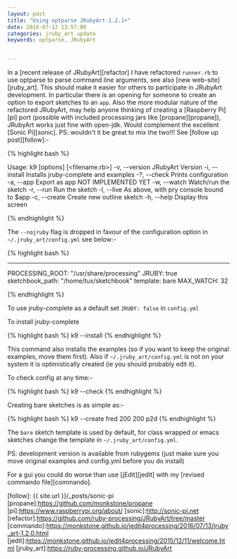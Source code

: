 ```yaml
---
layout: post
title: "Using optparse JRubyArt-1.2.1+"
date: 2016-07-12 13:57:00
categories: jruby_art update
keywords: optparse, JRubyArt 


---
```


In a [recent release of JRubyArt][refactor] I have refactored `runner.rb` to use optparse to parse command line arguments, see also [new web-site][jruby_art]. This should make it easier for others to participate in JRubyArt development. In particular there is an opening for someone to create an option to export sketches to an `app`. Also the more modular nature of the refactored JRubyArt, may help anyone thinking of creating a [Raspberry Pi][pi] port (possible with included processing jars like [propane][propane]), JRubyArt works just fine with open-jdk. Would complement the excellent [Sonic Pi][sonic]. PS: wouldn't it be great to mix the two!!! See [follow up post][follow]:-

{% highlight bash %}

Usage: k9 [options] [<filename.rb>]
    -v, --version                    JRubyArt Version
    -i, --install                    Installs jruby-complete and examples
    -?, --check                      Prints configuration
    -a, --app                        Export as app NOT IMPLEMENTED YET
    -w, --watch                      Watch/run the sketch
    -r, --run                        Run the sketch
    -l, --live                       As above, with pry console bound to $app
    -c, --create                     Create new outline sketch
    -h, --help                       Display this screen

{% endhighlight %}


The `--nojruby` flag is dropped in favour of the configuration option in `~/.jruby_art/config.yml` see below:-


{% highlight bash %}

---
PROCESSING_ROOT: "/usr/share/processing"
JRUBY: true
sketchbook_path: "/home/tux/sketchbook"
template: bare
MAX_WATCH: 32


{% endhighlight %}

To use jruby-complete as a default set `JRUBY: false` in `config.yml`

To install jruby-complete

{% highlight bash %}
k9 --install
{% endhighlight %}

This command also installs the examples (so if you want to keep the original 
examples, move them first). Also if `~/.jruby_art/config.yml` is not on your system it is optimistically created (ie you should probably edit it).

To check config at any time:- 

{% highlight bash %}
k9 --check
{% endhighlight %}

Creating bare sketches is as simple as:-

{% highlight bash %}
k9 --create fred 200 200 p2d
{% endhighlight %}

The `bare` sketch template is used by default, for class wrapped or emacs sketches change the template in `~/.jruby_art/config.yml`.

PS: development version is available from rubygems (just make sure you move original examples and config.yml before you do install)

For a gui you could do worse than use [jEdit][jedit] with my [revised commando file][commando].

[follow]: {{ site.url }}/_posts/sonic-pi
[propane]:https://github.com/monkstone/propane
[pi]:https://www.raspberrypi.org/about/
[sonic]:http://sonic-pi.net
[refactor]:https://github.com/ruby-processing/JRubyArt/tree/master
[commando]:https://monkstone.github.io/jedit4processing/2016/07/13/jruby_art-1.2.0.html
[jedit]:https://monkstone.github.io/jedit4processing/2015/12/11/welcome.html
[jruby_art]:https://ruby-processing.github.io/JRubyArt